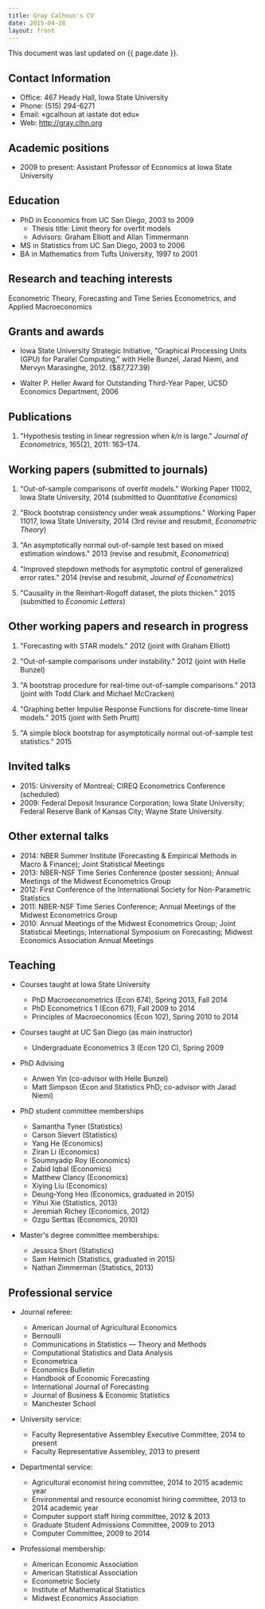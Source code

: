 ```yaml
---
title: Gray Calhoun's CV
date: 2015-04-28
layout: front
---
```


This document was last updated on {{ page.date }}.

Contact Information
-------------------
* Office: 467 Heady Hall, Iowa State University
* Phone:  (515) 294-6271
* Email:  «gcalhoun at iastate dot edu»
* Web:    <http://gray.clhn.org>

Academic positions
------------------
* 2009 to present: Assistant Professor of Economics at Iowa State University

Education
---------

* PhD in Economics from UC San Diego, 2003 to 2009
  * Thesis title: Limit theory for overfit models
  * Advisors: Graham Elliott and Allan Timmermann
* MS in Statistics from UC San Diego, 2003 to 2006
* BA in Mathematics from Tufts University, 1997 to 2001

Research and teaching interests
-------------------------------

Econometric Theory, Forecasting and Time Series Econometrics, and
Applied Macroeconomics

Grants and awards
-----------------

* Iowa State University Strategic Initiative, "Graphical Processing
  Units (GPU) for Parallel Computing," with Helle Bunzel, Jarad Niemi,
  and Mervyn Marasinghe, 2012. ($87,727.39)

* Walter P. Heller Award for Outstanding Third-Year Paper, UCSD Economics
  Department, 2006

Publications
------------

1. "Hypothesis testing in linear regression when *k/n* is large."
   *Journal of Econometrics*, 165(2), 2011: 163–174.

Working papers (submitted to journals)
--------------------------------------

1. "Out-of-sample comparisons of overfit models." Working Paper 11002,
   Iowa State University, 2014 (submitted to *Quantitative Economics*)

2. "Block bootstrap consistency under weak assumptions." Working Paper
   11017, Iowa State University, 2014 (3rd revise and resubmit,
   *Econometric Theory*)

3. "An asymptotically normal out-of-sample test based on mixed
   estimation windows." 2013 (revise and resubmit, *Econometrica*)

4. "Improved stepdown methods for asymptotic control of generalized
   error rates." 2014 (revise and resubmit, *Journal of Econometrics*)

5. "Causality in the Reinhart-Rogoff dataset, the plots thicken." 2015
   (submitted to *Economic Letters*)

Other working papers and research in progress
---------------------------------------------

1. "Forecasting with STAR models." 2012 (joint with Graham Elliott)

2. "Out-of-sample comparisons under instability." 2012 (joint with
   Helle Bunzel)

3. "A bootstrap procedure for real-time out-of-sample comparisons."
   2013 (joint with Todd Clark and Michael McCracken)

4. "Graphing better Impulse Response Functions for discrete-time
   linear models." 2015 (joint with Seth Pruitt)

5. "A simple block bootstrap for asymptotically normal out-of-sample
   test statistics." 2015

Invited talks
-------------

* 2015: University of Montreal; CIREQ Econometrics Conference (scheduled)
* 2009: Federal Deposit Insurance Corporation; Iowa State University;
  Federal Reserve Bank of Kansas City; Wayne State University.

Other external talks
--------------------

* 2014: NBER Summer Institute (Forecasting & Empirical Methods in Macro
  & Finance); Joint Statistical Meetings
* 2013: NBER-NSF Time Series Conference (poster session); Annual
  Meetings of the Midwest Econometrics Group
* 2012: First Conference of the International Society for Non-Parametric
  Statistics
* 2011: NBER-NSF Time Series Conference; Annual Meetings of the Midwest
  Econometrics Group
* 2010: Annual Meetings of the Midwest Econometrics Group; Joint
  Statistical Meetings; International Symposium on Forecasting;
  Midwest Economics Association Annual Meetings

Teaching
--------

* Courses taught at Iowa State University

  * PhD Macroeconometrics (Econ 674), Spring 2013, Fall 2014
  * PhD Econometrics 1 (Econ 671), Fall 2009 to 2014
  * Principles of Macroeconomics (Econ 102), Spring 2010 to 2014

* Courses taught at UC San Diego (as main instructor)
  * Undergraduate Econometrics 3 (Econ 120 C), Spring 2009

* PhD Advising

  * Anwen Yin (co-advisor with Helle Bunzel)
  * Matt Simpson (Econ and Statistics PhD; co-advisor with Jarad Niemi)

* PhD student committee memberships

  * Samantha Tyner (Statistics)
  * Carson Sievert (Statistics)
  * Yang He (Economics)
  * Ziran Li (Economics)
  * Soumnyadip Roy (Economics)
  * Zabid Iqbal (Economics)
  * Matthew Clancy (Economics)
  * Xiying Liu (Economics)
  * Deung-Yong Heo (Economics, graduated in 2015)
  * Yihui Xie (Statistics, 2013)
  * Jeremiah Richey (Economics, 2012)
  * Ozgu Serttas (Economics, 2010)

* Master's degree committee memberships:

  * Jessica Short (Statistics)
  * Sam Helmich (Statistics, graduated in 2015)
  * Nathan Zimmerman (Statistics, 2013)

Professional service
--------------------

* Journal referee:

  * American Journal of Agricultural Economics
  * Bernoulli
  * Communications in Statistics — Theory and Methods
  * Computational Statistics and Data Analysis
  * Econometrica
  * Economics Bulletin
  * Handbook of Economic Forecasting
  * International Journal of Forecasting
  * Journal of Business & Economic Statistics
  * Manchester School

* University service:

  * Faculty Representative Assembley Executive Committee, 2014 to present
  * Faculty Representative Assembley, 2013 to present

* Departmental service:

  * Agricultural economist hiring committee, 2014 to 2015 academic year
  * Environmental and resource economist hiring committee, 2013 to
    2014 academic year
  * Computer support staff hiring committee, 2012 & 2013
  * Graduate Student Admissions Committee, 2009 to 2013
  * Computer Committee, 2009 to 2014

* Professional membership:

  * American Economic Association
  * American Statistical Association
  * Econometric Society
  * Institute of Mathematical Statistics
  * Midwest Economics Association
